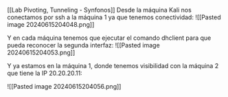 [[Lab Pivoting, Tunneling - Synfonos]]
Desde la máquina Kali nos conectamos por ssh a la máquina 1 ya que tenemos conectividad:
![[Pasted image 20240615204048.png]]

Y en cada máquina tenemos que ejecutar el comando dhclient para que pueda reconocer la segunda interfaz:
![[Pasted image 20240615204053.png]]

Y ya estamos en la máquina 1, donde tenemos visibilidad con la máquina 2 que tiene la IP 20.20.20.11:

![[Pasted image 20240615204056.png]]